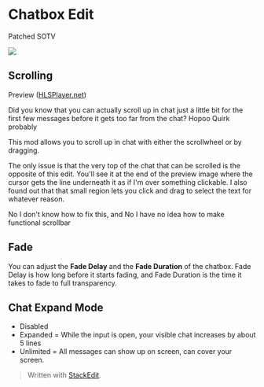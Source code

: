 # Chatbox Edit

Patched SOTV

[![](https://media.discordapp.net/attachments/900239634032906271/900243008342081596/discordinvite.webp)](https://discord.gg/DpHu3qXMHK "Discord Link")

## Scrolling
Preview ([HLSPlayer.net](https://www.hlsplayer.net/mp4-player#type=mp4&src=https://cdn.discordapp.com/attachments/898442433518530630/898442559435730995/scrolling.mp4)) 

Did you know that you can actually scroll up in chat just a little bit for the first few messages before it gets too far from the chat? Hopoo Quirk probably

This mod allows you to scroll up in chat with either the scrollwheel or by dragging.

The only issue is that the very top of the chat that can be scrolled is the opposite of this edit. You'll see it at the end of the preview image where the cursor gets the line underneath it as if I'm over something clickable. I also found out that that small region lets you click and drag to select the text for whatever reason.

No I don't know how to fix this, and No I have no idea how to make functional scrollbar

## Fade

You can adjust the **Fade Delay** and the **Fade Duration** of the chatbox. Fade Delay is how long before it starts fading, and Fade Duration is the time it takes to fade to full transparency.

## Chat Expand Mode

* Disabled
* Expanded = While the input is open, your visible chat increases by about 5 lines
* Unlimited = All messages can show up on screen, can cover your screen.

> Written with [StackEdit](https://stackedit.io/).